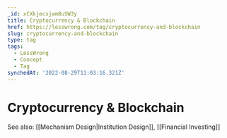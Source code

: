 ```yaml
---
_id: xCXkjecsjwm8uSW3y
title: Cryptocurrency & Blockchain
href: https://lesswrong.com/tag/cryptocurrency-and-blockchain
slug: cryptocurrency-and-blockchain
type: tag
tags:
  - LessWrong
  - Concept
  - Tag
synchedAt: '2022-08-29T11:03:16.321Z'
---
```

# Cryptocurrency & Blockchain

See also: [[Mechanism Design|Institution Design]], [[Financial Investing]]